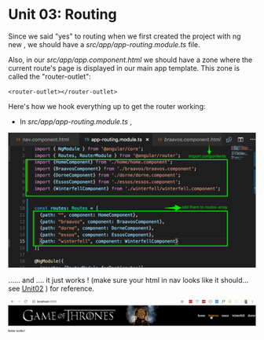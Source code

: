 # Unit 03:  Routing

Since we said "yes" to routing when we first created the project with ng new , we should have a
*src/app/app-routing.module.ts* file.

Also, in our *src/app/app.component.html*  we should have a zone where the current route's page is displayed in our main app template. This zone is called the "router-outlet":

```
<router-outlet></router-outlet>
```

Here's how we hook everything up to get the router working:

-  In *src/app/app-routing.module.ts* ,

![](making_routes_work.png)

...... and .... it just works ! (make sure your html in nav looks like it should... see [Unit02](../Unit02/Unit02.md) ) for reference.

![](routes_working_now.gif)
